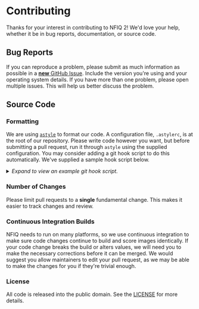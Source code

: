 # Contributing

Thanks for your interest in contributing to NFIQ 2! We'd love your help, whether it be in bug reports, documentation, or source code.

## Bug Reports

If you can reproduce a problem, please submit as much information as possible in a [**new** GitHub Issue](https://github.com/usnistgov/NFIQ2/issues). Include the version you're using and your operating system details. If you have more than one problem, please open multiple issues. This will help us better discuss the problem.

## Source Code

### Formatting

We are using [`astyle`](http://astyle.sourceforge.net) to format our code. A configuration file, `.astylerc`, is at the root of our repository. Please write code however you want, but before submitting a pull request, run it through `astyle` using the supplied configuration. You may consider adding a git hook script to do this automatically. We've supplied a sample hook script below.

<details>
	<summary><em>Expand to view an example git hook script.</em></summary>

```
#!/bin/sh

# First: place this file at .git/hooks/prepare-commit-msg
# Second: Configure your path to astyle
# git config --bool hooks.astyle.run true
# git config --path hooks.astyle.path /usr/local/bin/astyle

run_astyle=$(git config --bool hooks.astyle.run)
astyle_exe=$(git config --path hooks.astyle.path)

if [ "${run_astyle}" == "true" ]; then
	# Look for astyle binary
	echo "Formatting code with astyle..."
	if ! [ -x "${astyle_exe}" ];  then
		echo "hooks.astyle.path is not the path to astyle."
		exit 1
	fi
	
	# Determine which files changed
	changed_sources="$(git diff --cached --name-only --diff-filter=d | \
	        grep -e '.cpp$' -e '.h$' -e '.hpp$' | \
	        paste -s -d ' ' -)"
	if [ "${changed_sources}" == "" ]; then
		# No files to style
		exit 0
	fi
	
	# Style with astyle
	repo_root="$(git rev-parse --show-toplevel)"
	"${astyle_exe}" --options=${repo_root}/.astylerc ${changed_sources}
	if [ $? -ne 0 ]; then
		exit 1
	fi
	
	# Add style changes from all files
	git add ${changed_sources}
else
	echo "Formatting pass skipped."
fi
```
</details>

### Number of Changes

Please limit pull requests to a **single** fundamental change. This makes it easier to track changes and review.

### Continuous Integration Builds

NFIQ needs to run on many platforms, so we use continuous integration to make sure code changes continue to build and score images identically. If your code change breaks the build or alters values, we will need you to make the necessary corrections before it can be merged. We would suggest you allow maintainers to edit your pull request, as we may be able to make the changes for you if they're trivial enough.

### License

All code is released into the public domain. See the [LICENSE](https://github.com/usnistgov/NFIQ/blob/master/LICENSE.md) for more details.
